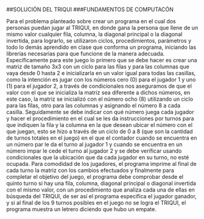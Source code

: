 ##SOLUCIÓN DEL TRIQUI
###FUNDAMENTOS DE COMPUTACÓN

Para el problema planteado sobre crear un programa en el cual dos personas puedan jugar al TRIQUI, en donde gana la persona que llene de un mismo valor cualquier fila, columna, la diagonal principal o la diagonal invertida, para lograrlo, se utilizaron ciclos, procedimientos, parámetros y todo lo demás aprendido en clase que conforma un programa, iniciando las librerías necesarias para que funcione de la manera adecuada.
Específicamente para este juego lo primero que se debe hacer es crear una matriz de tamaño 3x3 con un ciclo para las filas y para las columnas que vaya desde 0 hasta 2 e inicializarla en un valor igual para todas las casillas, como la intención es jugar con los números cero (0) para el jugador 1 y uno (1) para el jugador 2, a través de condicionales nos aseguramos de que el valor con el que se inicializa la matriz sea diferente a dichos números, en este caso, la matriz se inicializó con el número ocho (8) utilizando un ciclo para las filas, otro para las columnas y asignando el número 8 a cada casilla.
Seguidamente se debe indicar con qué número juega cada jugador y hacer el procedimiento en el cual se les da instrucciones por turnos para que indiquen la fila y la columna en la que desean ubicar el número con el que juegan, esto se hizo a través de un ciclo de 0 a 8 (que son la cantidad de turnos totales en el juego) en el que el contador cuando se encuentra en un número par le da el turno al jugador 1 y cuando se encuentra en un número impar le cede el turno al jugador 2 y se debe verificar usando condicionales que la ubicación que da cada jugador en su turno, no esté ocupada.
Para comodidad de los jugadores, el programa imprime al final de cada turno la matriz con los cambios efectuados y finalmente para completar el objetivo del juego, el programa debe comprobar desde el quinto turno si hay una fila, columna, diagonal principal o diagonal invertida con el mismo valor, con un procedimiento que analiza cada una de ellas en búsqueda del TRIQUI, de ser así el programa especifica el jugador ganador, y si al final de los 9 turnos posibles en el juego no se logra el TRIQUI, el programa muestra un letrero diciendo que hubo un empate.
